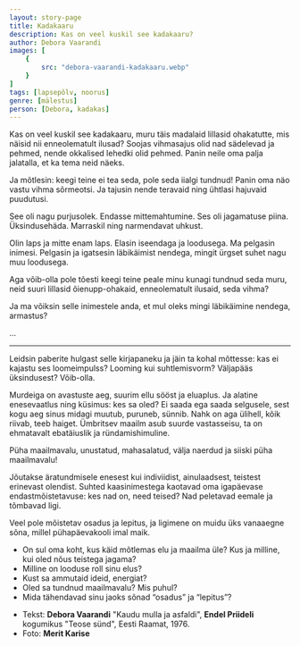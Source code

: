 ```yaml
---
layout: story-page
title: Kadakaaru
description: Kas on veel kuskil see kadakaaru?
author: Debora Vaarandi
images: [
    {
        src: "debora-vaarandi-kadakaaru.webp"
    }
]
tags: [lapsepõlv, noorus]
genre: [mälestus]
person: [Debora, kadakas]
---
```


<!-- # {{$doc.title}} -->

Kas on veel kuskil see kadakaaru, muru täis madalaid lillasid ohakatutte, mis näisid nii enneolematult ilusad? Soojas vihmasajus olid nad sädelevad ja pehmed, nende okkalised lehedki olid pehmed. Panin neile oma palja jalatalla, et ka tema neid näeks.

Ja mõtlesin: keegi teine ei tea seda, pole seda iialgi tundnud! Panin oma näo vastu vihma sõrmeotsi. Ja tajusin nende teravaid ning ühtlasi hajuvaid puudutusi.

See oli nagu purjusolek. Endasse mittemahtumine. Ses oli jagamatuse piina. Üksindusehäda. Marraskil ning narmendavat uhkust.

Olin laps ja mitte enam laps. Elasin iseendaga ja loodusega. Ma pelgasin inimesi. Pelgasin ja igatsesin läbikäimist nendega, mingit ürgset suhet nagu muu loodusega.

Aga võib-olla pole tõesti keegi teine peale minu kunagi tundnud seda muru, neid suuri lillasid õienupp-ohakaid, enneolematult ilusaid, seda vihma?

Ja ma võiksin selle inimestele anda, et mul oleks mingi läbikäimine nendega, armastus?

...

<hr class="mb-6" />

Leidsin paberite hulgast selle kirjapaneku ja jäin ta kohal mõttesse: kas ei kajastu ses loomeimpulss? Looming kui suhtlemisvorm? Väljapääs üksindusest? Võib-olla.

Murdeiga on avastuste aeg, suurim ellu sööst ja eluaplus. Ja alatine enesevaatlus ning küsimus: kes sa oled? Ei saada ega saada selgusele, sest kogu aeg sinus midagi muutub, puruneb, sünnib. Nahk on aga ülihell, kõik riivab, teeb haiget. Ümbritsev maailm asub suurde vastasseisu, ta on ehmatavalt ebatäiuslik ja ründamishimuline.

Püha maailmavalu, unustatud, mahasalatud, välja naerdud ja siiski püha maailmavalu!

Jõutakse äratundmisele enesest kui indiviidist, ainulaadsest, teistest erinevast olendist. Suhted kaasinimestega kaotavad oma igapäevase endastmõistetavuse: kes nad on, need teised? Nad peletavad eemale ja tõmbavad ligi.

Veel pole mõistetav osadus ja lepitus, ja ligimene on muidu üks vanaaegne sõna, millel pühapäevakooli imal maik.




<story-author :author="author"></story-author>


<details-wrapper summary="Mis mõtted tekkisid?">

- On sul oma koht, kus käid mõtlemas elu ja maailma üle? Kus ja milline, kui oled nõus teistega jagama?
- Milline on looduse roll sinu elus?
- Kust sa ammutaid ideid, energiat?
- Oled sa tundnud maailmavalu? Mis puhul?
- Mida tähendavad sinu jaoks sõnad “osadus” ja “lepitus”?

</details-wrapper>


<details-wrapper summary="Allikas" class="text-sm" icon="icon-park-outline:document-folder">

- Tekst: **Debora Vaarandi** "Kaudu mulla ja asfaldi", **Endel Priideli** kogumikus "Teose sünd", Eesti Raamat, 1976.
- Foto: **Merit Karise**

</details-wrapper>